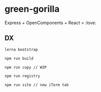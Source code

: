 # green-gorilla

Express + OpenComponents + React = :love:

## DX

```bash
lerna bootstrap

npm run build

npm run copy // WIP

npm run registry

npm run site // new iTerm tab
```
